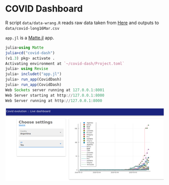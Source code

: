 # COVID Dashboard  
R script `data/data-wrang.R` reads raw data taken from [Here](https://github.com/CSSEGISandData/COVID-19) and outputs to `data/covid-long16Mar.csv`  

`app.jl` is a [Matte.jl](https://github.com/angusmoore/Matte.jl/) app.  

```julia
julia>using Matte
julia>cd("covid-dash")
(v1.3) pkg> activate .
Activating environment at `~/covid-dash/Project.toml`
julia> using Revise
julia> includet("app.jl")
julia> run_app(CovidDash)
julia> run_app(CovidDash)
Web Sockets server running at 127.0.0.1:8001 
Web Server starting at http://127.0.0.1:8000 
Web Server running at http://127.0.0.1:8000 
```
  
![](images/printscreen.png)  

